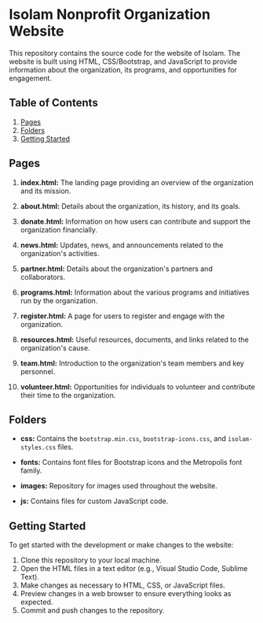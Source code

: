 # Isolam Nonprofit Organization Website

This repository contains the source code for the website of Isolam. The website is built using HTML, CSS/Bootstrap, and JavaScript to provide information about the organization, its programs, and opportunities for engagement.

## Table of Contents
1. [Pages](#pages)
2. [Folders](#folders)
3. [Getting Started](#getting-started)

## Pages

1. **index.html:** The landing page providing an overview of the organization and its mission.

2. **about.html:** Details about the organization, its history, and its goals.

3. **donate.html:** Information on how users can contribute and support the organization financially.

4. **news.html:** Updates, news, and announcements related to the organization's activities.

5. **partner.html:** Details about the organization's partners and collaborators.

6. **programs.html:** Information about the various programs and initiatives run by the organization.

7. **register.html:** A page for users to register and engage with the organization.

8. **resources.html:** Useful resources, documents, and links related to the organization's cause.

9. **team.html:** Introduction to the organization's team members and key personnel.

10. **volunteer.html:** Opportunities for individuals to volunteer and contribute their time to the organization.

## Folders

- **css:** Contains the `bootstrap.min.css`, `bootstrap-icons.css`, and `isolam-styles.css` files.

- **fonts:** Contains font files for Bootstrap icons and the Metropolis font family.

- **images:** Repository for images used throughout the website.

- **js:** Contains files for custom JavaScript code.

## Getting Started

To get started with the development or make changes to the website:

1. Clone this repository to your local machine.
2. Open the HTML files in a text editor (e.g., Visual Studio Code, Sublime Text).
3. Make changes as necessary to HTML, CSS, or JavaScript files.
4. Preview changes in a web browser to ensure everything looks as expected.
5. Commit and push changes to the repository.

